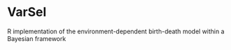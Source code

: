 # VarSel
R implementation of the environment-dependent birth-death model within a Bayesian framework
